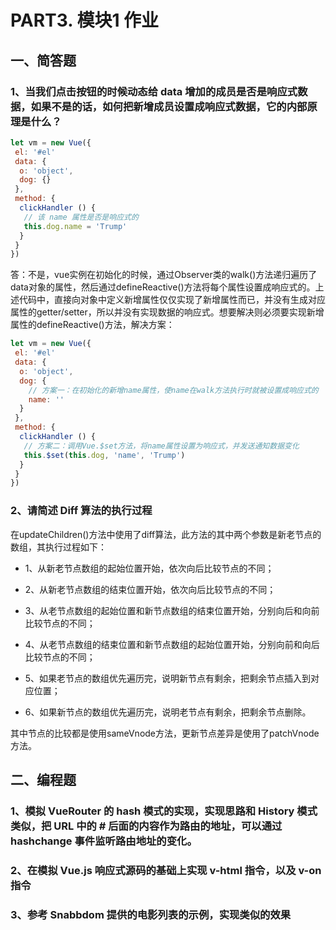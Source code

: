 # PART3. 模块1 作业

## 一、简答题

### 1、当我们点击按钮的时候动态给 data 增加的成员是否是响应式数据，如果不是的话，如何把新增成员设置成响应式数据，它的内部原理是什么？

```js
let vm = new Vue({
 el: '#el'
 data: {
  o: 'object',
  dog: {}
 },
 method: {
  clickHandler () {
   // 该 name 属性是否是响应式的
   this.dog.name = 'Trump'
  }
 }
})
```

答：不是，vue实例在初始化的时候，通过Observer类的walk()方法递归遍历了data对象的属性，然后通过defineReactive()方法将每个属性设置成响应式的。上述代码中，直接向对象中定义新增属性仅仅实现了新增属性而已，并没有生成对应属性的getter/setter，所以并没有实现数据的响应式。想要解决则必须要实现新增属性的defineReactive()方法，解决方案：

```js
let vm = new Vue({
 el: '#el'
 data: {
  o: 'object',
  dog: {
    // 方案一：在初始化的新增name属性，使name在walk方法执行时就被设置成响应式的
    name: ''
  }
 },
 method: {
  clickHandler () {
   // 方案二：调用Vue.$set方法，将name属性设置为响应式，并发送通知数据变化
   this.$set(this.dog, 'name', 'Trump')
  }
 }
})
```

### 2、请简述 Diff 算法的执行过程

在updateChildren()方法中使用了diff算法，此方法的其中两个参数是新老节点的数组，其执行过程如下：

- 1、从新老节点数组的起始位置开始，依次向后比较节点的不同；

- 2、从新老节点数组的结束位置开始，依次向后比较节点的不同；

- 3、从老节点数组的起始位置和新节点数组的结束位置开始，分别向后和向前比较节点的不同；

- 4、从老节点数组的结束位置和新节点数组的起始位置开始，分别向前和向后比较节点的不同；

- 5、如果老节点的数组优先遍历完，说明新节点有剩余，把剩余节点插入到对应位置；

- 6、如果新节点的数组优先遍历完，说明老节点有剩余，把剩余节点删除。

其中节点的比较都是使用sameVnode方法，更新节点差异是使用了patchVnode方法。

## 二、编程题

### 1、模拟 VueRouter 的 hash 模式的实现，实现思路和 History 模式类似，把 URL 中的 # 后面的内容作为路由的地址，可以通过 hashchange 事件监听路由地址的变化。


### 2、在模拟 Vue.js 响应式源码的基础上实现 v-html 指令，以及 v-on 指令


### 3、参考 Snabbdom 提供的电影列表的示例，实现类似的效果
